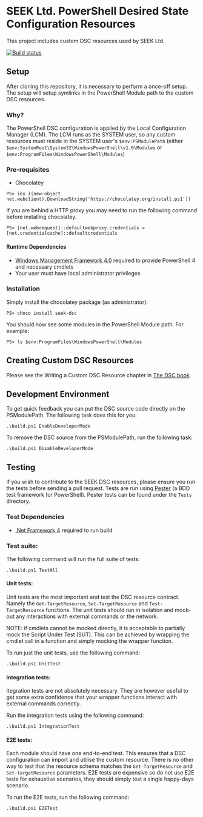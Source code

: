 # SEEK Ltd. PowerShell Desired State Configuration Resources

This project includes custom DSC resources used by SEEK Ltd.

[![Build status](https://ci.appveyor.com/api/projects/status/laj1i4wxmxj7nkc8)](https://ci.appveyor.com/project/SEEKJobs/dsc)


## Setup

After cloning this repository, it is necessary to perform a once-off setup. The setup will setup symlinks in the PowerShell Module path to the custom DSC resources.

### Why?

The PowerShell DSC configuration is applied by the Local Configuration Manager (LCM). The LCM runs as the SYSTEM user, so any custom resources must reside in the SYSTEM user's `$env:PSModulePath` (either `$env:SystemRoot\System32\WindowsPowerShell\v1.0\Modules` or `$env:ProgramFiles\WindowsPowerShell\Modules`)

### Pre-requisites

- Chocolatey

```
PS> iex ((new-object net.webclient).DownloadString('https://chocolatey.org/install.ps1'))
```

If you are behind a HTTP proxy you may need to run the following command before installing chocolatey.

```
PS> [net.webrequest]::defaultwebproxy.credentials = [net.credentialcache]::defaultcredentials
```

#### Runtime Dependencies

- [Windows Management Framework 4.0](http://www.microsoft.com/en-au/download/details.aspx?id=40855) required to provide PowerShell 4 and necessary cmdlets
- Your user must have local administrator privileges


### Installation

Simply install the chocolatey package (as administrator):

```
PS> choco install seek-dsc
```

You should now see some modules in the PowerShell Module path. For example:

```
PS> ls $env:ProgramFiles\WindowsPowerShell\Modules
```

## Creating Custom DSC Resources

Please see the Writing a Custom DSC Resource chapter in [The DSC book](http://powershell.org/wp/ebooks/).


## Development Environment

To get quick feedback you can put the DSC source code directly on the PSModulePath. The following task does this for you:

```
.\build.ps1 EnableDeveloperMode
```

To remove the DSC source from the PSModulePath, run the following task:

```
.\build.ps1 DisableDeveloperMode
```

## Testing

If you wish to contribute to the SEEK DSC resources, please ensure you run the tests before sending a pull request. Tests are run using [Pester](https://github.com/pester/Pester) (a BDD test framework for PowerShell). Pester tests can be found under the `Tests` directory.

### Test Dependencies

- [.Net Framework 4](http://www.microsoft.com/en-au/download/details.aspx?id=17718) required to run build


### Test suite:

The following command will run the full suite of tests:

```
.\build.ps1 TestAll
```

#### Unit tests:

Unit tests are the most important and test the DSC resource contract. Namely the `Get-TargetResource`, `Set-TargetResource` and `Test-TargetResource` functions. The unit tests should run in isolation and mock-out any interactions with external commands or the network.

NOTE: if cmdlets cannot be mocked directly, it is acceptable to partially mock the Script Under Test (SUT). This can be achieved by wrapping the cmdlet call in a function and simply mocking the wrapper function.

To run just the unit tests, use the following command:

```
.\build.ps1 UnitTest
```

#### Integration tests:

Itegration tests are not absolutely necessary. They are however useful to get some extra confidence that your wrapper functions interact with external commands correctly.

Run the integration tests using the following command:

```
.\build.ps1 IntegrationTest
```

#### E2E tests:

Each module should have one end-to-end test. This ensures that a DSC configuration can import and utilise the custom resource. There is no other way to test that the resource schema matches the `Get-TargetResource` and `Set-targetResource` parameters. E2E tests are expensive so do not use E2E tests for exhaustive scenarios, they should simply test a single happy-days scenario.

To run the E2E tests, run the following command:

```
.\build.ps1 E2ETest
```

